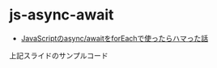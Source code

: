 # js-async-await

- [JavaScriptのasync/awaitをforEachで使ったらハマった話](https://hackmd.io/UsWcutr_RGyh1wKYcZOdIA)

上記スライドのサンプルコード
